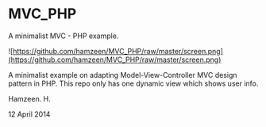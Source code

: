 # MVC_PHP
A minimalist MVC - PHP example.

![https://github.com/hamzeen/MVC_PHP/raw/master/screen.png](https://github.com/hamzeen/MVC_PHP/raw/master/screen.png)

A minimalist example on adapting Model-View-Controller MVC design pattern in PHP.
This repo only has one dynamic view which shows user info.

Hamzeen. H.

12 April 2014